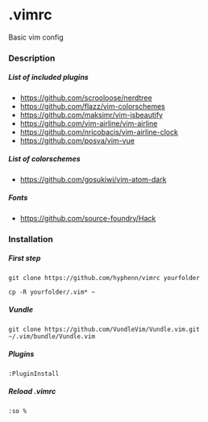 # .vimrc
Basic vim config
### Description
##### List of included plugins
* https://github.com/scrooloose/nerdtree
* https://github.com/flazz/vim-colorschemes
* https://github.com/maksimr/vim-jsbeautify
* https://github.com/vim-airline/vim-airline
* https://github.com/nricobacis/vim-airline-clock
* https://github.com/posva/vim-vue

##### List of colorschemes
* https://github.com/gosukiwi/vim-atom-dark

##### Fonts 
* https://github.com/source-foundry/Hack

### Installation
##### First step
`git clone https://github.com/hyphenn/vimrc yourfolder`

`cp -R yourfolder/.vim* ~`

##### Vundle
`git clone https://github.com/VundleVim/Vundle.vim.git ~/.vim/bundle/Vundle.vim`

##### Plugins
`:PluginInstall`

#####  Reload .vimrc
`:so %`
